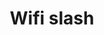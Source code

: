---
title: Wifi slash
tags: ["wifi", "slash", "disabled", "offline", "no-connection", "unavailable"]
icon: wifi-slash
svg: '<svg xmlns="http://www.w3.org/2000/svg" width="24" height="24" fill="none" viewBox="0 0 24 24" stroke-width="1.5" stroke-linecap="round" stroke-linejoin="round" stroke="currentColor"><path d="M22 9.483a14.485 14.485 0 0 0-4.5-2.907M19 12.9a9.853 9.853 0 0 0-5-2.697M5 12.9a9.856 9.856 0 0 1 4-2.437m3 8.787v-.5M3 21 21 3M2 9.483A14.498 14.498 0 0 1 12 5.5m4 10.657a5.657 5.657 0 0 0-8 0"/></svg>'
---